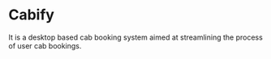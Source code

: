 # Cabify
 It is a desktop based cab booking system aimed at streamlining the process of user cab bookings.

